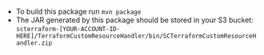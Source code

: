 * To build this package run `mvn package`
* The JAR generated by this package should be stored in your S3 bucket: 
`scterraform-[YOUR-ACCOUNT-ID-HERE]/TerraformCustomResourceHandler/bin/SCTerraformCustomResourceHandler.zip`